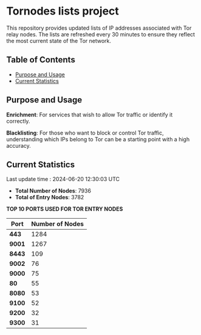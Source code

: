 # Tornodes lists project

This repository provides updated lists of IP addresses associated with Tor relay nodes. The lists are refreshed every 30 minutes to ensure they reflect the most current state of the Tor network.

## Table of Contents

- [Purpose and Usage](#purpose-and-usage)
- [Current Statistics](#current-statistics)


## Purpose and Usage

**Enrichment**: For services that wish to allow Tor traffic or identify it correctly.

**Blacklisting**: For those who want to block or control Tor traffic, understanding which IPs belong to Tor can be a starting point with a high accuracy.

## Current Statistics

Last update time : 2024-06-20 12:30:03 UTC

- **Total Number of Nodes**: 7936
- **Total of Entry Nodes**: 3782

**TOP 10 PORTS USED FOR TOR ENTRY NODES**

| **Port** | **Number of Nodes** |
|------|-----------------|
| **443**   | 1284  |
| **9001**   | 1267  |
| **8443**   | 109  |
| **9002**   | 76  |
| **9000**   | 75  |
| **80**   | 55  |
| **8080**   | 53  |
| **9100**   | 52  |
| **9200**   | 32  |
| **9300**   | 31  |

